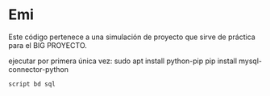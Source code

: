 # Emi
Este código pertenece a una simulación de proyecto que sirve de práctica para el BIG PROYECTO.

ejecutar por primera única vez: 
	sudo apt install python-pip
	pip install mysql-connector-python

	script bd sql

